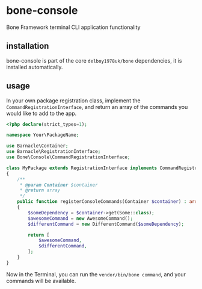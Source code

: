 # bone-console
Bone Framework terminal CLI application functionality
## installation
bone-console is part of the core `delboy1978uk/bone` dependencies, it is installed automatically.
## usage
In your own package registration class, implement the `CommandRegistrationInterface`, and return an array of the 
commands you would like to add to the app.
```php
<?php declare(strict_types=1);

namespace Your\PackageName;

use Barnacle\Container;
use Barnacle\RegistrationInterface;
use Bone\Console\CommandRegistrationInterface;

class MyPackage extends RegistrationInterface implements CommandRegistrationInterface
{
    /**
     * @param Container $container
     * @return array
     */
    public function registerConsoleCommands(Container $container) : array
    {
        $someDependency = $container->get(Some::class);
        $awesomeCommand = new AwesomeCommand();
        $differentCommand = new DifferentCommand($someDependency);

        return [
            $awesomeCommand,
            $differentCommand,
        ];
    }
}
```
Now in the Terminal, you can run the `vendor/bin/bone command`, and your commands will be available.